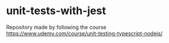 # unit-tests-with-jest
Repository made by following the course https://www.udemy.com/course/unit-testing-typescript-nodejs/
